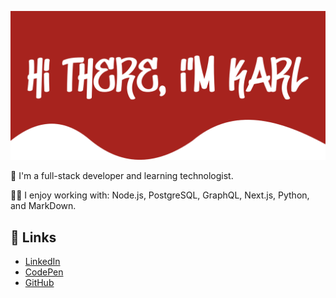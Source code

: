 ![Hi there, I'm Karl](./src/img/header.png)

👋 I'm a full-stack developer and learning technologist. 

👨‍💻 I enjoy working with: Node.js, PostgreSQL, GraphQL, Next.js, Python, and MarkDown.

## 🔗 Links

- [LinkedIn](https://www.linkedin.com/in/karl-horning/)
- [CodePen](https://codepen.io/karlhorning)
- [GitHub](https://github.com/Karl-Horning)
  
